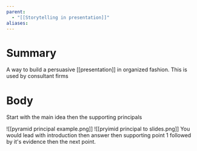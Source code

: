 ```yaml
---
parent:
  - "[[Storytelling in presentation]]"
aliases:
---
```

# Summary 
A way to build a persuasive [[presentation]] in organized fashion. This is used by consultant firms
# Body
Start with the main idea then the supporting principals

![[pyramid principal example.png]]
![[pryimid principal to slides.png]]
You would lead with introduction then answer then supporting point 1 followed by it's evidence then the next point.